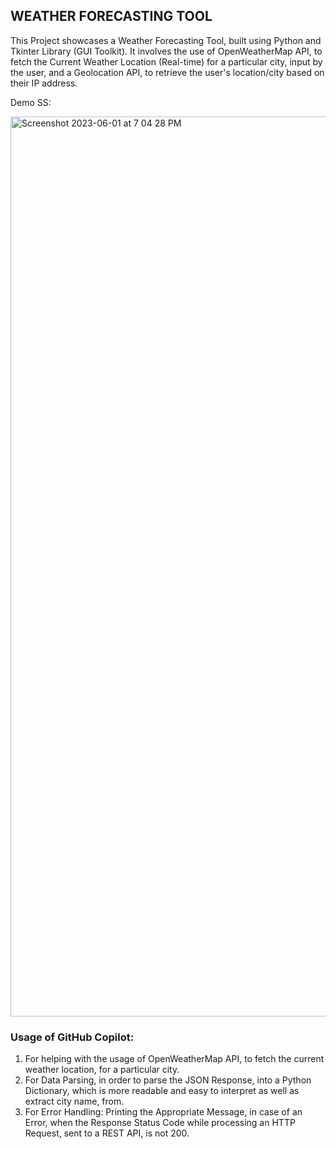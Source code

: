 ## WEATHER FORECASTING TOOL

This Project showcases a Weather Forecasting Tool, built using Python and Tkinter Library (GUI Toolkit). It involves the use of OpenWeatherMap API,
to fetch the Current Weather Location (Real-time) for a particular city, input by the user, and a Geolocation API, to retrieve the user's location/city based on their IP address.

Demo SS:

<img width="1440" alt="Screenshot 2023-06-01 at 7 04 28 PM" src="https://github.com/girishatechie/weather-forecast/assets/104763901/c8b2e342-4422-4fda-96e5-05ffec00e2d6">


### Usage of GitHub Copilot:
1. For helping with the usage of OpenWeatherMap API, to fetch the current weather location, for a particular city. 
2. For Data Parsing, in order to parse the JSON Response, into a Python Dictionary, which is more readable and easy to interpret as well as extract city name, from.
3. For Error Handling: Printing the Appropriate Message, in case of an Error, when the Response Status Code while processing an HTTP Request, sent to a REST API, is not 200.



